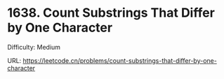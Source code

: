 # 1638. Count Substrings That Differ by One Character

Difficulty: Medium

URL: https://leetcode.cn/problems/count-substrings-that-differ-by-one-character

